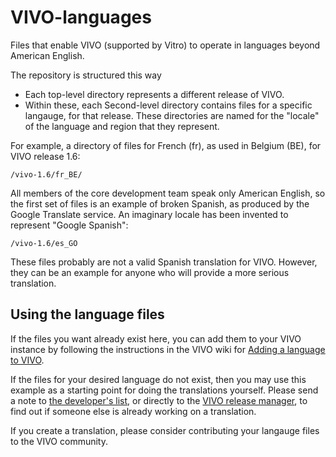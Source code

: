 VIVO-languages
==============

Files that enable VIVO (supported by Vitro) to operate in languages beyond American English.

The repository is structured this way
* Each top-level directory represents a different release of VIVO.
* Within these, each Second-level directory contains files for a specific langauge, for that release. 
These directories are named for the "locale" of the language and region that they represent.

For example, a directory of files for French (fr), as used in Belgium (BE), for VIVO release 1.6:

    /vivo-1.6/fr_BE/

All members of the core development team speak only American English, 
so the first set of files is an example of broken Spanish, as produced by the Google Translate service.
An imaginary locale has been invented to represent "Google Spanish":

    /vivo-1.6/es_GO
    
These files probably are not a valid Spanish translation for VIVO. However, 
they can be an example for anyone who will provide a more serious translation.

Using the language files
------------------------

If the files you want already exist here, you can add them to your VIVO instance by
following the instructions in the VIVO wiki for [Adding a language to VIVO][1].

If the files for your desired language do not exist, then you may use this example as a 
starting point for doing the translations yourself. Please send a note to [the developer's list][2],
or directly to the [VIVO release manager][3], to find out if someone else is already working
on a translation.

If you create a translation, please consider contributing your langauge files to the VIVO community.

[1]: https://wiki.duraspace.org/display/VIVO/Adding+a+language+to+VIVO
[2]: mailto:vivo-dev-all@lists.sourceforge.net
[3]: mailto:jeb228@cornell.edu
